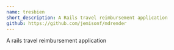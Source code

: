 ```yaml
---
name: tresbien
short_description: A Rails travel reimbursement application
github: https://github.com/jemisonf/mdrender
---
```


A rails travel reimbursement application
